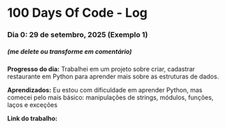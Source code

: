 # 100 Days Of Code - Log

### Dia 0: 29 de setembro, 2025 (Exemplo 1)
##### (me delete ou transforme em comentário)

**Progresso do dia:** Trabalhei em um projeto sobre criar, cadastrar restaurante em Python para aprender mais sobre as estruturas de dados.

**Aprendizados:** Eu estou com dificuldade em aprender Python, mas comecei pelo mais básico: manipulações de strings, módulos, funções, laços e exceções

**Link do trabalho:** 

